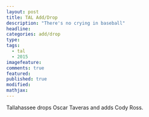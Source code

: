 ```yaml
---
layout: post
title: TAL Add/Drop
description: "There's no crying in baseball"
headline: 
categories: add/drop
type:
tags: 
  - tal
  - 2015
imagefeature:
comments: true
featured:
published: true
modified:
mathjax:
---
```


Tallahassee drops Oscar Taveras and adds Cody Ross.
